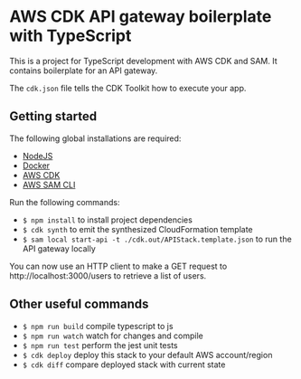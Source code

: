 # AWS CDK API gateway boilerplate with TypeScript

This is a project for TypeScript development with AWS CDK and SAM. It contains boilerplate for an API gateway.

The `cdk.json` file tells the CDK Toolkit how to execute your app.

## Getting started

The following global installations are required:

* [NodeJS](https://nodejs.org/en/download/)
* [Docker](https://docs.docker.com/get-docker/)
* [AWS CDK](https://docs.aws.amazon.com/cdk/v2/guide/getting_started.html)
* [AWS SAM CLI](https://docs.aws.amazon.com/serverless-application-model/latest/developerguide/serverless-sam-cli-install.html)

Run the following commands:

 * `$ npm install` to install project dependencies
 * `$ cdk synth`  to emit the synthesized CloudFormation template
 * `$ sam local start-api -t ./cdk.out/APIStack.template.json` to run the API gateway locally

You can now use an HTTP client to make a GET request to http://localhost:3000/users to retrieve a list of users.

## Other useful commands

 * `$ npm run build`   compile typescript to js
 * `$ npm run watch`   watch for changes and compile
 * `$ npm run test`    perform the jest unit tests
 * `$ cdk deploy`      deploy this stack to your default AWS account/region
 * `$ cdk diff`        compare deployed stack with current state
